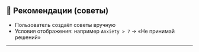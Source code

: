 ## 🧭 Рекомендации (советы)

- Пользователь создаёт советы вручную
- Условия отображения: например `Anxiety > 7` → «Не принимай решений»

---
